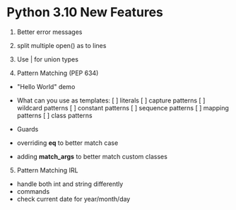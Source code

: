 # Python 3.10 New Features

1. Better error messages

2. split multiple open() as to lines

3. Use | for union types

4. Pattern Matching (PEP 634)
  - "Hello World" demo
  - What can you use as templates:
    [ ] literals
    [ ] capture patterns
    [ ] wildcard patterns
    [ ] constant patterns
    [ ] sequence patterns
    [ ] mapping patterns
    [ ] class patterns
    
  - Guards
  - overriding __eq__ to better match case
  - adding __match_args__ to better match custom classes

5. Pattern Matching IRL
  - handle both int and string differently
  - commands
  - check current date for year/month/day
